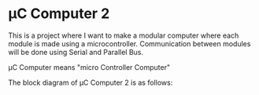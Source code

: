 # µC Computer 2
This is a project where I want to make a modular computer where each module is made using a microcontroller. Communication between modules will be done using Serial and Parallel Bus.

µC Computer means "micro Controller Computer"

The block diagram of µC Computer 2 is as follows:


